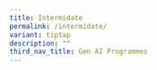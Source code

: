 ```yaml
---
title: Intermidate
permalink: /intermidate/
variant: tiptap
description: ""
third_nav_title: Gen AI Programmes
---
```

<p></p>